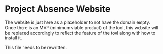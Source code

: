 # Project Absence Website

The website is just here as a placeholder to not have the domain empty. Once there is an MVP (minimum viable product) of the tool, this website will be replaced accordingly to reflect the feature of the tool along with how to install it.

This file needs to be rewritten.
